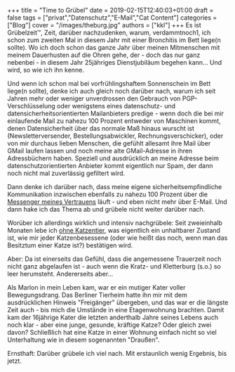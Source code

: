 +++
title = "Time to Grübel"
date = 2019-02-15T12:40:03+01:00
draft = false
tags = ["privat","Datenschutz","E-Mail","Cat Content"]
categories = ["Blog"]
cover = "/images/theburg.jpg"
authors = ["kkl"]
+++
Es ist Grübelzeit&trade;, Zeit, darüber nachzudenken, warum, verdammtnoch1, ich schon zum zweiten Mal in diesem Jahr mit einer Bronchitis im Bett liege(n sollte). Wo ich doch schon das ganze Jahr über meinen Mitmenschen mit meinem Dauerhusten auf die Ohren gehe, der - doch das nur ganz nebenbei - in diesem Jahr 25jähriges Dienstjubiläum begehen kann... Und wird, so wie ich ihn kenne.

Und wenn ich schon mal bei vorfrühlingshaftem Sonnenschein im Bett liege(n sollte), denke ich auch gleich noch darüber nach, warum ich seit Jahren mehr oder weniger unverdrossen den Gebrauch von PGP-Verschlüsselung oder wenigstens eines datenschutz- und datensicherheitsorientierten Mailanbieters predige - wenn doch die bei mir einlaufende Mail zu nahezu 100 Prozent entweder von Maschinen kommt, denen Datensicherheit über das normale Maß hinaus wurscht ist (Newsletterversender, Bestellungsabwickler, Rechnungsverschicker), oder von mir durchaus lieben Menschen, die gefühlt allesamt ihre Mail über GMail laufen lassen und noch meine alte GMail-Adresse in ihren Adressbüchern haben. Speziell und ausdrücklich an meine Adresse beim datenschutzorientierten Anbieter kommt eigentlich nur Spam, der dann noch nicht mal zuverlässig gefiltert wird.

Dann denke ich darüber nach, dass meine eigene sicherheitsempfindliche Kommunikation inzwischen ebenfalls zu nahezu 100 Prozent über die [Messenger meines Vertrauens](../die-messenger-tabelle/) läuft - und eben nicht mehr über E-Mail. Und dann hake ich das Thema ab und grübele nicht weiter darüber nach.

Worüber ich allerdings wirklich und intensiv nachgrübele: Seit zweieinhalb Monaten lebe ich [ohne Katzentier](../tschuess-marlon/), was eigentlich ein unhaltbarer Zustand ist, wie mir jeder Katzenbesessene (oder wie heißt das noch, wenn man das Besitztum einer Katze ist?) bestätigen wird.

Aber: Da ist einerseits das Gefühl, dass die angemessene Trauerzeit noch nicht ganz abgelaufen ist - auch wenn die Kratz- und Kletterburg (s.o.) so leer herumsteht. Andererseits aber...

Als Marlon in mein Leben kam, war er ein mutiger Kater voller Bewegungsdrang. Das Berliner Tierheim hatte ihn mir mit dem ausdrücklichen Hinweis "Freigänger" übergeben, und das war er die längste Zeit auch - bis mich die Umstände in eine Etagenwohnung brachten. Damit kam der 16jährige Kater die letzten anderthalb Jahre seines Lebens auch noch klar - aber eine junge, gesunde, kräftige Katze? Oder gleich zwei davon? Schließlich hat eine Katze in einer Wohnung einfach nicht so viel Unterhaltung wie in diesem sogenannten "Draußen".

Ernsthaft: Darüber grübele ich viel nach. Mit erstaunlich wenig Ergebnis, bis jetzt.
